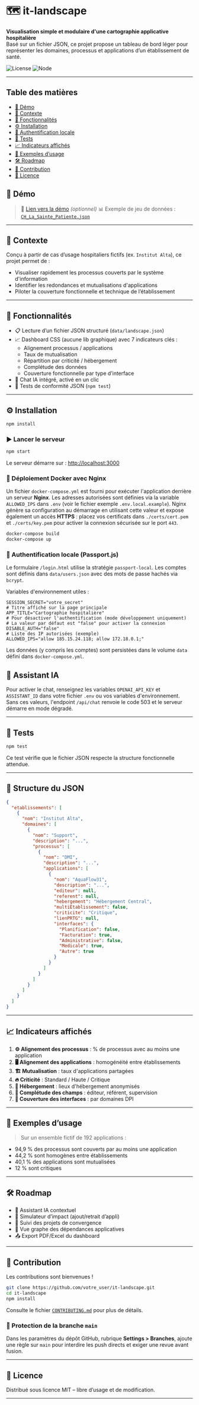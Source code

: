# 🗺️ it-landscape

**Visualisation simple et modulaire d'une cartographie applicative hospitalière**  
Basé sur un fichier JSON, ce projet propose un tableau de bord léger pour représenter les domaines, processus et applications d’un établissement de santé.

![License](https://img.shields.io/badge/license-MIT-blue.svg)
![Node](https://img.shields.io/badge/node-%3E%3D14.0-brightgreen)

---

## Table des matières

- [🚀 Démo](#-démo)
- [🏥 Contexte](#-contexte)
- [🧩 Fonctionnalités](#-fonctionnalites)
- [⚙️ Installation](#-installation)
- [🛂 Authentification locale](#-authentification-locale-passportjs)
- [🧪 Tests](#-tests)
- [📈 Indicateurs affichés](#-indicateurs-affiches)
- [📄 Exemples d’usage](#-exemples-dusage)
- [🛠️ Roadmap](#-roadmap)
- [🙌 Contribution](#-contribution)
- [📄 Licence](#-licence)

## 🚀 Démo

> 🧪 [Lien vers la démo](https://votresite.vercel.app) *(optionnel)*
> 📊 Exemple de jeu de données : [`CH_La_Sainte_Patiente.json`](./data/CH_La_Sainte_Patiente.json)


---

## 🏥 Contexte

Conçu à partir de cas d’usage hospitaliers fictifs (ex. `Institut Alta`), ce projet permet de :

- Visualiser rapidement les processus couverts par le système d'information
- Identifier les redondances et mutualisations d'applications
- Piloter la couverture fonctionnelle et technique de l’établissement

---

## 🧩 Fonctionnalités

- 📋 Lecture d’un fichier JSON structuré (`data/landscape.json`)
- 📈 Dashboard CSS (aucune lib graphique) avec 7 indicateurs clés :
  - Alignement processus / applications
  - Taux de mutualisation
  - Répartition par criticité / hébergement
  - Complétude des données
  - Couverture fonctionnelle par type d’interface
- 💬 Chat IA intégré, activé en un clic
- 🧪 Tests de conformité JSON (`npm test`)

---

## ⚙️ Installation

```bash
npm install
````

### ▶️ Lancer le serveur

```bash
npm start
```

Le serveur démarre sur : [http://localhost:3000](http://localhost:3000)

### 🐳 Déploiement Docker avec Nginx

Un fichier `docker-compose.yml` est fourni pour exécuter l'application derrière
un serveur **Nginx**. Les adresses autorisées sont définies via la variable
`ALLOWED_IPS` dans `.env` (voir le fichier exemple `.env.local.example`).
Nginx génère sa configuration au démarrage en utilisant cette valeur et expose
également un accès **HTTPS** : placez vos certificats dans `./certs/cert.pem` et
`./certs/key.pem` pour activer la connexion sécurisée sur le port `443`.

```bash
docker-compose build
docker-compose up
```

### 🛂 Authentification locale (Passport.js)
Le formulaire `/login.html` utilise la stratégie `passport-local`.
Les comptes sont définis dans `data/users.json` avec des mots de passe hachés via `bcrypt`.

Variables d'environnement utiles :

```
SESSION_SECRET="votre_secret"
# Titre affiché sur la page principale
APP_TITLE="Cartographie hospitalière"
# Pour désactiver l'authentification (mode développement uniquement)
# La valeur par défaut est "false" pour activer la connexion
DISABLE_AUTH="false"
# Liste des IP autorisées (exemple)
ALLOWED_IPS="allow 185.15.24.118; allow 172.18.0.1;"
```

Les données (y compris les comptes) sont persistées dans le volume `data` défini dans `docker-compose.yml`.

## 🔗 Assistant IA

Pour activer le chat, renseignez les variables `OPENAI_API_KEY` et `ASSISTANT_ID` dans votre fichier `.env` ou vos variables d'environnement. Sans ces valeurs, l'endpoint `/api/chat` renvoie le code 503 et le serveur démarre en mode dégradé.

---

## 🧪 Tests

```bash
npm test
```

Ce test vérifie que le fichier JSON respecte la structure fonctionnelle attendue.

---

## 🧬 Structure du JSON

```json
{
  "etablissements": [
    {
      "nom": "Institut Alta",
      "domaines": [
        {
          "nom": "Support",
          "description": "...",
          "processus": [
            {
              "nom": "DMI",
              "description": "...",
              "applications": [
                {
                  "nom": "AquaFlow31",
                  "description": "...",
                  "editeur": null,
                  "referent": null,
                  "hebergement": "Hébergement Central",
                  "multiEtablissement": false,
                  "criticite": "Critique",
                  "lienPRTG": null,
                  "interfaces": {
                    "Planification": false,
                    "Facturation": true,
                    "Administrative": false,
                    "Medicale": true,
                    "Autre": true
                  }
                }
              ]
            }
          ]
        }
      ]
    }
  ]
}
```

---

## 📈 Indicateurs affichés

1. **⚙️ Alignement des processus** : % de processus avec au moins une application
2. **🖥️ Alignement des applications** : homogénéité entre établissements
3. **🏗️ Mutualisation** : taux d'applications partagées
4. **🔥 Criticité** : Standard / Haute / Critique
5. **🏢 Hébergement** : lieux d'hébergement anonymisés
6. **📑 Complétude des champs** : éditeur, référent, supervision
7. **🧩 Couverture des interfaces** : par domaines DPI

---

## 📄 Exemples d’usage

> Sur un ensemble fictif de 192 applications :

* 94,9 % des processus sont couverts par au moins une application
* 44,2 % sont homogènes entre établissements
* 40,1 % des applications sont mutualisées
* 12 % sont critiques

---

## 🛠️ Roadmap

* 🧠 Assistant IA contextuel
* 🧪 Simulateur d’impact (ajout/retrait d’appli)
* 🔁 Suivi des projets de convergence
* 📡 Vue graphe des dépendances applicatives
* 📤 Export PDF/Excel du dashboard

---

## 🙌 Contribution

Les contributions sont bienvenues !

```bash
git clone https://github.com/votre_user/it-landscape.git
cd it-landscape
npm install
```

Consulte le fichier [`CONTRIBUTING.md`](./CONTRIBUTING.md) pour plus de détails.

### 🔐 Protection de la branche `main`
Dans les paramètres du dépôt GitHub, rubrique **Settings > Branches**, ajoute une règle sur `main` pour interdire les push directs et exiger une revue avant fusion.

---

## 📄 Licence

Distribué sous licence MIT – libre d’usage et de modification.

---

